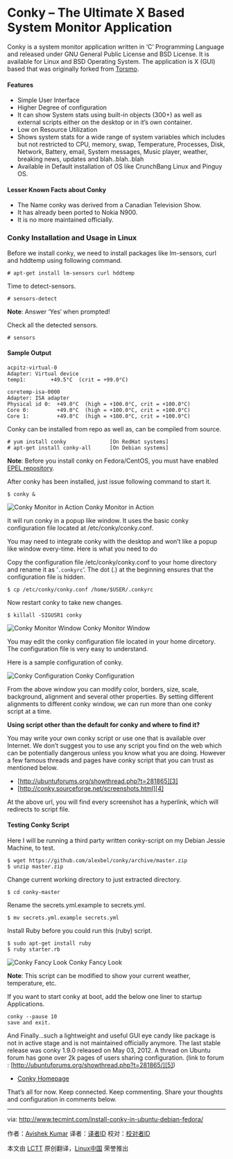 Conky – The Ultimate X Based System Monitor Application
================================================================================
Conky is a system monitor application written in ‘C’ Programming Language and released under GNU General Public License and BSD License. It is available for Linux and BSD Operating System. The application is X (GUI) based that was originally forked from [Torsmo][1].

#### Features ####

- Simple User Interface
- Higher Degree of configuration
- It can show System stats using built-in objects (300+) as well as external scripts either on the desktop or in it’s own container.
- Low on Resource Utilization
- Shows system stats for a wide range of system variables which includes but not restricted to CPU, memory, swap, Temperature, Processes, Disk, Network, Battery, email, System messages, Music player, weather, breaking news, updates and blah..blah..blah
- Available in Default installation of OS like CrunchBang Linux and Pinguy OS.

#### Lesser Known Facts about Conky ####

- The Name conky was derived from a Canadian Television Show.
- It has already been ported to Nokia N900.
- It is no more maintained officially.

### Conky Installation and Usage in Linux ###

Before we install conky, we need to install packages like lm-sensors, curl and hddtemp using following command.

    # apt-get install lm-sensors curl hddtemp

Time to detect-sensors.

    # sensors-detect

**Note**: Answer ‘Yes‘ when prompted!

Check all the detected sensors.

    # sensors

#### Sample Output ####

    acpitz-virtual-0
    Adapter: Virtual device
    temp1:        +49.5°C  (crit = +99.0°C)
    
    coretemp-isa-0000
    Adapter: ISA adapter
    Physical id 0:  +49.0°C  (high = +100.0°C, crit = +100.0°C)
    Core 0:         +49.0°C  (high = +100.0°C, crit = +100.0°C)
    Core 1:         +49.0°C  (high = +100.0°C, crit = +100.0°C)

Conky can be installed from repo as well as, can be compiled from source.

    # yum install conky              [On RedHat systems]
    # apt-get install conky-all      [On Debian systems]

**Note**: Before you install conky on Fedora/CentOS, you must have enabled [EPEL repository][2].

After conky has been installed, just issue following command to start it.

    $ conky &

![Conky Monitor in Action](http://www.tecmint.com/wp-content/uploads/2015/03/Start-Conkey.jpeg)
Conky Monitor in Action

It will run conky in a popup like window. It uses the basic conky configuration file located at /etc/conky/conky.conf.

You may need to integrate conky with the desktop and won’t like a popup like window every-time. Here is what you need to do

Copy the configuration file /etc/conky/conky.conf to your home directory and rename it as ‘`.conkyrc`‘. The dot (.) at the beginning ensures that the configuration file is hidden.

    $ cp /etc/conky/conky.conf /home/$USER/.conkyrc

Now restart conky to take new changes.

    $ killall -SIGUSR1 conky

![Conky Monitor Window](http://www.tecmint.com/wp-content/uploads/2015/03/Restart-Conky.jpeg)
Conky Monitor Window

You may edit the conky configuration file located in your home dircetory. The configuration file is very easy to understand.

Here is a sample configuration of conky.

![Conky Configuration](http://www.tecmint.com/wp-content/uploads/2015/03/Conky-Configuration.jpeg)
Conky Configuration

From the above window you can modify color, borders, size, scale, background, alignment and several other properties. By setting different alignments to different conky window, we can run more than one conky script at a time.

**Using script other than the default for conky and where to find it?**

You may write your own conky script or use one that is available over Internet. We don’t suggest you to use any script you find on the web which can be potentially dangerous unless you know what you are doing. However a few famous threads and pages have conky script that you can trust as mentioned below.

- [http://ubuntuforums.org/showthread.php?t=281865][3]
- [http://conky.sourceforge.net/screenshots.html][4]

At the above url, you will find every screenshot has a hyperlink, which will redirects to script file.

#### Testing Conky Script ####

Here I will be running a third party written conky-script on my Debian Jessie Machine, to test.

    $ wget https://github.com/alexbel/conky/archive/master.zip
    $ unzip master.zip 

Change current working directory to just extracted directory.

    $ cd conky-master

Rename the secrets.yml.example to secrets.yml.

    $ mv secrets.yml.example secrets.yml

Install Ruby before you could run this (ruby) script.

    $ sudo apt-get install ruby
    $ ruby starter.rb 

![Conky Fancy Look](http://www.tecmint.com/wp-content/uploads/2015/03/Conky-Fancy-Look.jpeg)
Conky Fancy Look

**Note**: This script can be modified to show your current weather, temperature, etc.

If you want to start conky at boot, add the below one liner to startup Applications.

    conky --pause 10 
    save and exit.

And Finally…such a lightweight and useful GUI eye candy like package is not in active stage and is not maintained officially anymore. The last stable release was conky 1.9.0 released on May 03, 2012. A thread on Ubuntu forum has gone over 2k pages of users sharing configuration. (link to forum : [http://ubuntuforums.org/showthread.php?t=281865/][5])

- [Conky Homepage][6]

That’s all for now. Keep connected. Keep commenting. Share your thoughts and configuration in comments below.

--------------------------------------------------------------------------------

via: http://www.tecmint.com/install-conky-in-ubuntu-debian-fedora/

作者：[Avishek Kumar][a]
译者：[译者ID](https://github.com/译者ID)
校对：[校对者ID](https://github.com/校对者ID)

本文由 [LCTT](https://github.com/LCTT/TranslateProject) 原创翻译，[Linux中国](http://linux.cn/) 荣誉推出

[a]:http://www.tecmint.com/author/avishek/
[1]:http://torsmo.sourceforge.net/
[2]:http://www.tecmint.com/how-to-enable-epel-repository-for-rhel-centos-6-5/
[3]:http://ubuntuforums.org/showthread.php?t=281865
[4]:http://conky.sourceforge.net/screenshots.html
[5]:http://ubuntuforums.org/showthread.php?t=281865/
[6]:http://conky.sourceforge.net/